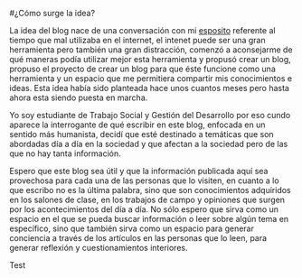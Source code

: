 #¿Cómo surge la idea?

La idea del blog nace  de una conversación con mi [esposito](http://github.com/paulomcnally) referente al tiempo que mal utilizaba en el internet, el intenet puede ser una  gran herramienta pero también una gran distracción, comenzó a aconsejarme de qué maneras podía utilizar mejor esta herramienta y propusó crear un blog, propuso el proyecto de crear un blog para que éste funcione como una herramienta y un espacio que me permitiera compartir mis conocimientos e ideas. Esta idea había sido planteada hace unos cuantos meses pero hasta ahora esta siendo puesta en marcha.

Yo soy estudiante de Trabajo Social y Gestión del Desarrollo  por eso cundo aparece la interrogante de qué escribir en este blog, enfocada en un sentido más humanista, decidí que esté destinado a temáticas que son abordadas día a día en la sociedad y que afectan a la sociedad pero de las que no hay tanta información.

Espero que este blog sea útil y que la información publicada aquí sea provechosa para cada una de las personas que lo visiten, en cuanto a lo que escribo no es la última palabra, sino que son conocimientos adquiridos en los salones de clase, en los trabajos de campo y opiniones que surgen por los acontecimientos del día a día. No sólo espero que sirva como un espacio en el que se pueda buscar información o leer sobre algún tema en específico, sino que también sirva como un espacio para generar conciencia a través de los artículos en las personas que lo leen, para generar reflexión y cuestionamientos interiores.

Test